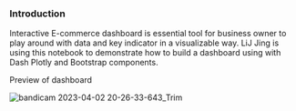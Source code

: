 
### Introduction
Interactive E-commerce dashboard is essential tool for business owner to play around with data and key indicator in a visualizable way. LiJ Jing is using this notebook to demonstrate how to build a dashboard using with Dash Plotly and Bootstrap components.

Preview of dashboard

![bandicam 2023-04-02 20-26-33-643_Trim](https://user-images.githubusercontent.com/67696956/229353808-e4af5434-ee18-43eb-a923-7b32ca91fad8.gif)
